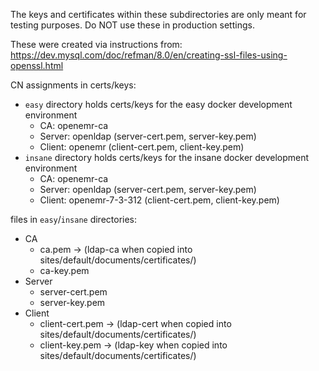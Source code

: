 The keys and certificates within these subdirectories are only meant for testing purposes. Do NOT use these in production settings.

These were created via instructions from:
https://dev.mysql.com/doc/refman/8.0/en/creating-ssl-files-using-openssl.html

CN assignments in certs/keys:
- `easy` directory holds certs/keys for the easy docker development environment
  - CA: openemr-ca
  - Server: openldap (server-cert.pem, server-key.pem)
  - Client: openemr (client-cert.pem, client-key.pem)
- `insane` directory holds certs/keys for the insane docker development environment
  - CA: openemr-ca
  - Server: openldap (server-cert.pem, server-key.pem)
  - Client: openemr-7-3-312 (client-cert.pem, client-key.pem)

files in `easy`/`insane` directories:
- CA
  - ca.pem -> (ldap-ca when copied into sites/default/documents/certificates/)
  - ca-key.pem
- Server
  - server-cert.pem
  - server-key.pem
- Client
  - client-cert.pem -> (ldap-cert when copied into sites/default/documents/certificates/)
  - client-key.pem -> (ldap-key when copied into sites/default/documents/certificates/)
